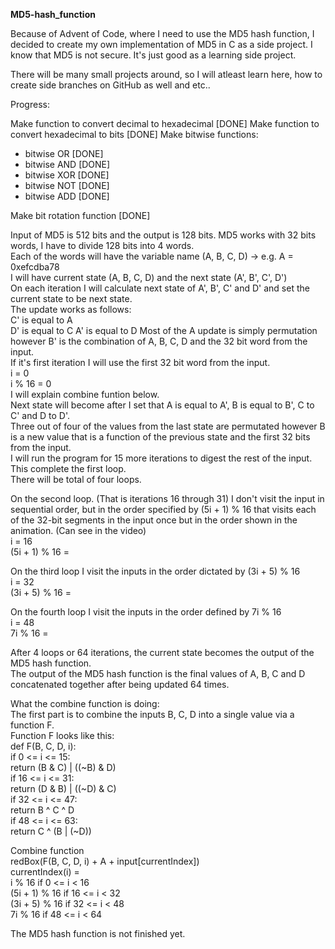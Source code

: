 **MD5-hash_function**

Because of Advent of Code, where I need to use the MD5 hash function, I decided to create my own implementation of MD5 in C as a side project.
I know that MD5 is not secure. It's just good as a learning side project.

There will be many small projects around, so I will atleast learn here, how to create side branches on GitHub as well and etc..

Progress:

Make function to convert decimal to hexadecimal [DONE]
Make function to convert hexadecimal to bits [DONE]
Make bitwise functions:
- bitwise OR [DONE]
- bitwise AND [DONE]
- bitwise XOR [DONE]
- bitwise NOT [DONE]
- bitwise ADD [DONE]  

Make bit rotation function [DONE]

Input of MD5 is 512 bits and the output is 128 bits. 
MD5 works with 32 bits words, I have to divide 128 bits into 4 words.  
Each of the words will have the variable name (A, B, C, D) -> e.g. A = 0xefcdba78   
I will have current state (A, B, C, D) and the next state (A', B', C', D')  
On each iteration I will calculate next state of A', B', C' and D' and set the current state to be next state.  
The update works as follows:  
C' is equal to A  
D' is equal to C
A' is equal to D
Most of the A update is simply permutation however B' is the combination of A, B, C, D and the 32 bit word from the input.  
If it's first iteration I will use the first 32 bit word from the input.  
i = 0  
i % 16 = 0  
I will explain combine funtion below.  
Next state will become after I set that A is equal to A', B is equal to B', C to C' and D to D'.  
Three out of four of the values from the last state are permutated however B is a new value that is a function of the previous state 
and the first 32 bits from the input.  
I will run the program for 15 more iterations to digest the rest of the input.
This complete the first loop.  
There will be total of four loops.  

On the second loop. (That is iterations 16 through 31) I don't visit the input in sequential order, but in the order specified by (5i + 1) % 16 that visits
each of the 32-bit segments in the input once but in the order shown in the animation. (Can see in the video)  
i = 16  
(5i + 1) % 16 =  

On the third loop I visit the inputs in the order dictated by (3i + 5) % 16  
i = 32  
(3i + 5) % 16 = 

On the fourth loop I visit the inputs in the order defined by 7i % 16   
i = 48  
7i % 16 =  

After 4 loops or 64 iterations, the current state becomes the output of the MD5 hash function.  
The output of the MD5 hash function is the final values of A, B, C and D concatenated together after being updated 64 times.  

What the combine function is doing:  
The first part is to combine the inputs B, C, D into a single value via a function F.  
Function F looks like this:  
def F(B, C, D, i):  
  if 0 <= i <= 15:  
    return (B & C) | ((~B) & D)  
  if 16 <= i <= 31:  
    return (D & B) | ((~D) & C)  
  if 32 <= i <= 47:  
    return B ^ C ^ D  
  if 48 <= i <= 63:  
    return C ^ (B | (~D))  

Combine function  
redBox(F(B, C, D, i) + A + input[currentIndex])  
currentIndex(i) =   
i % 16 if 0 <= i < 16  
(5i + 1) % 16 if 16 <= i < 32  
(3i + 5) % 16 if 32 <= i < 48  
7i % 16 if 48 <= i < 64  



The MD5 hash function is not finished yet.
